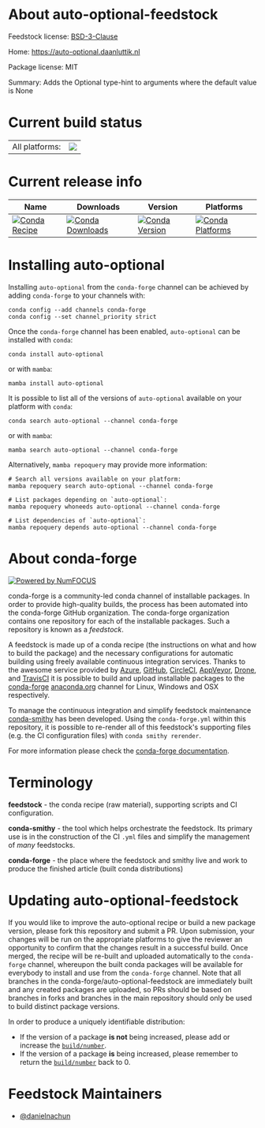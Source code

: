 About auto-optional-feedstock
=============================

Feedstock license: [BSD-3-Clause](https://github.com/conda-forge/auto-optional-feedstock/blob/main/LICENSE.txt)

Home: https://auto-optional.daanluttik.nl

Package license: MIT

Summary: Adds the Optional type-hint to arguments where the default value is None

Current build status
====================


<table><tr><td>All platforms:</td>
    <td>
      <a href="https://dev.azure.com/conda-forge/feedstock-builds/_build/latest?definitionId=25265&branchName=main">
        <img src="https://dev.azure.com/conda-forge/feedstock-builds/_apis/build/status/auto-optional-feedstock?branchName=main">
      </a>
    </td>
  </tr>
</table>

Current release info
====================

| Name | Downloads | Version | Platforms |
| --- | --- | --- | --- |
| [![Conda Recipe](https://img.shields.io/badge/recipe-auto--optional-green.svg)](https://anaconda.org/conda-forge/auto-optional) | [![Conda Downloads](https://img.shields.io/conda/dn/conda-forge/auto-optional.svg)](https://anaconda.org/conda-forge/auto-optional) | [![Conda Version](https://img.shields.io/conda/vn/conda-forge/auto-optional.svg)](https://anaconda.org/conda-forge/auto-optional) | [![Conda Platforms](https://img.shields.io/conda/pn/conda-forge/auto-optional.svg)](https://anaconda.org/conda-forge/auto-optional) |

Installing auto-optional
========================

Installing `auto-optional` from the `conda-forge` channel can be achieved by adding `conda-forge` to your channels with:

```
conda config --add channels conda-forge
conda config --set channel_priority strict
```

Once the `conda-forge` channel has been enabled, `auto-optional` can be installed with `conda`:

```
conda install auto-optional
```

or with `mamba`:

```
mamba install auto-optional
```

It is possible to list all of the versions of `auto-optional` available on your platform with `conda`:

```
conda search auto-optional --channel conda-forge
```

or with `mamba`:

```
mamba search auto-optional --channel conda-forge
```

Alternatively, `mamba repoquery` may provide more information:

```
# Search all versions available on your platform:
mamba repoquery search auto-optional --channel conda-forge

# List packages depending on `auto-optional`:
mamba repoquery whoneeds auto-optional --channel conda-forge

# List dependencies of `auto-optional`:
mamba repoquery depends auto-optional --channel conda-forge
```


About conda-forge
=================

[![Powered by
NumFOCUS](https://img.shields.io/badge/powered%20by-NumFOCUS-orange.svg?style=flat&colorA=E1523D&colorB=007D8A)](https://numfocus.org)

conda-forge is a community-led conda channel of installable packages.
In order to provide high-quality builds, the process has been automated into the
conda-forge GitHub organization. The conda-forge organization contains one repository
for each of the installable packages. Such a repository is known as a *feedstock*.

A feedstock is made up of a conda recipe (the instructions on what and how to build
the package) and the necessary configurations for automatic building using freely
available continuous integration services. Thanks to the awesome service provided by
[Azure](https://azure.microsoft.com/en-us/services/devops/), [GitHub](https://github.com/),
[CircleCI](https://circleci.com/), [AppVeyor](https://www.appveyor.com/),
[Drone](https://cloud.drone.io/welcome), and [TravisCI](https://travis-ci.com/)
it is possible to build and upload installable packages to the
[conda-forge](https://anaconda.org/conda-forge) [anaconda.org](https://anaconda.org/)
channel for Linux, Windows and OSX respectively.

To manage the continuous integration and simplify feedstock maintenance
[conda-smithy](https://github.com/conda-forge/conda-smithy) has been developed.
Using the ``conda-forge.yml`` within this repository, it is possible to re-render all of
this feedstock's supporting files (e.g. the CI configuration files) with ``conda smithy rerender``.

For more information please check the [conda-forge documentation](https://conda-forge.org/docs/).

Terminology
===========

**feedstock** - the conda recipe (raw material), supporting scripts and CI configuration.

**conda-smithy** - the tool which helps orchestrate the feedstock.
                   Its primary use is in the construction of the CI ``.yml`` files
                   and simplify the management of *many* feedstocks.

**conda-forge** - the place where the feedstock and smithy live and work to
                  produce the finished article (built conda distributions)


Updating auto-optional-feedstock
================================

If you would like to improve the auto-optional recipe or build a new
package version, please fork this repository and submit a PR. Upon submission,
your changes will be run on the appropriate platforms to give the reviewer an
opportunity to confirm that the changes result in a successful build. Once
merged, the recipe will be re-built and uploaded automatically to the
`conda-forge` channel, whereupon the built conda packages will be available for
everybody to install and use from the `conda-forge` channel.
Note that all branches in the conda-forge/auto-optional-feedstock are
immediately built and any created packages are uploaded, so PRs should be based
on branches in forks and branches in the main repository should only be used to
build distinct package versions.

In order to produce a uniquely identifiable distribution:
 * If the version of a package **is not** being increased, please add or increase
   the [``build/number``](https://docs.conda.io/projects/conda-build/en/latest/resources/define-metadata.html#build-number-and-string).
 * If the version of a package **is** being increased, please remember to return
   the [``build/number``](https://docs.conda.io/projects/conda-build/en/latest/resources/define-metadata.html#build-number-and-string)
   back to 0.

Feedstock Maintainers
=====================

* [@danielnachun](https://github.com/danielnachun/)


